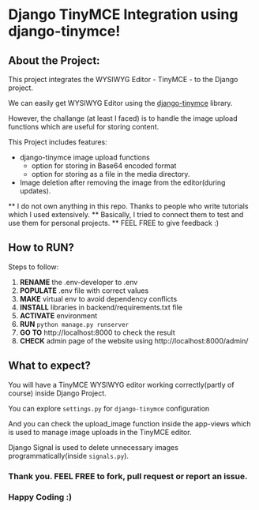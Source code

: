 # Django TinyMCE Integration using django-tinymce!

## About the Project:

This project integrates the WYSIWYG Editor - TinyMCE - to the Django project.

We can easily get WYSIWYG Editor using the [django-tinymce](https://django-tinymce.readthedocs.io/en/) library.

However, the challange (at least I faced) is to handle the image upload functions which are useful for storing content.

This Project includes features:
 - django-tinymce image upload functions
    - option for storing in Base64 encoded format
    - option for storing as a file in the media directory.
  - Image deletion after removing the image from the editor(during updates).

** I do not own anything in this repo. Thanks to people who write tutorials which I used extensively.
** Basically, I tried to connect them to test and use them for personal projects.
** FEEL FREE to give feedback :)

## How to RUN?

Steps to follow:
 1. **RENAME** the .env-developer to .env
 2. **POPULATE** .env file with correct values
 3. **MAKE** virtual env to avoid dependency conflicts
 4. **INSTALL** libraries in backend/requirements.txt file
 5. **ACTIVATE** environment
 6. **RUN** `python manage.py runserver`
 7. **GO TO** http://localhost:8000 to check the result
 8. **CHECK** admin page of the website using http://localhost:8000/admin/

## What to expect?

You will have a TinyMCE WYSIWYG editor working correctly(partly of course) inside Django Project.

You can explore `settings.py` for `django-tinymce` configuration

And you can  check the upload_image function inside the app-views which is used to manage image uploads in the TinyMCE editor.

Django Signal is used to delete unnecessary images programmatically(inside `signals.py`).

### Thank you. FEEL FREE to fork, pull request or report an issue. 
### Happy Coding :)
